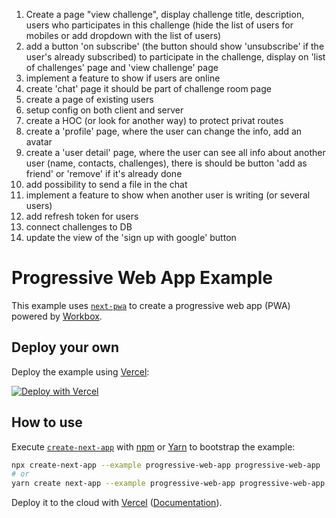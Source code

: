 1) Create a page "view challenge", display challenge title, description, users who participates in this challenge (hide the list of users for mobiles or add dropdown with the list of users)
2) add a button 'on subscribe' (the button should show 'unsubscribe' if the user's already subscribed) to participate in the challenge, display on 'list of challenges' page and 'view challenge' page
3) implement a feature to show if users are online
4) create 'chat' page it should be part of challenge room page
5) create a page of existing users 
6) setup config on both client and server
7) create a HOC (or look for another way) to protect privat routes
8) create a 'profile' page, where the user can change the info, add an avatar
9) create a 'user detail' page, where the user can see all info about another user (name, contacts, challenges), there is should be button 'add as friend' or 'remove' if it's already done      
10) add possibility to send a file in the chat
11) implement a feature to show when another user is writing (or several users)
12) add refresh token for users
13) connect challenges to DB
14) update the view of the 'sign up with google' button
















# Progressive Web App Example

This example uses [`next-pwa`](https://github.com/shadowwalker/next-pwa) to create a progressive web app (PWA) powered by [Workbox](https://developers.google.com/web/tools/workbox/).

## Deploy your own

Deploy the example using [Vercel](https://vercel.com?utm_source=github&utm_medium=readme&utm_campaign=next-example):

[![Deploy with Vercel](https://vercel.com/button)](https://vercel.com/new/git/external?repository-url=https://github.com/vercel/next.js/tree/canary/examples/progressive-web-app&project-name=progressive-web-app&repository-name=progressive-web-app)

## How to use

Execute [`create-next-app`](https://github.com/vercel/next.js/tree/canary/packages/create-next-app) with [npm](https://docs.npmjs.com/cli/init) or [Yarn](https://yarnpkg.com/lang/en/docs/cli/create/) to bootstrap the example:

```bash
npx create-next-app --example progressive-web-app progressive-web-app
# or
yarn create next-app --example progressive-web-app progressive-web-app
```

Deploy it to the cloud with [Vercel](https://vercel.com/new?utm_source=github&utm_medium=readme&utm_campaign=next-example) ([Documentation](https://nextjs.org/docs/deployment)).
